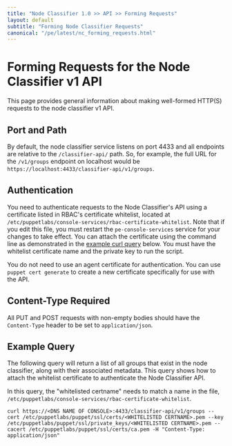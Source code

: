 ```yaml
---
title: "Node Classifier 1.0 >> API >> Forming Requests"
layout: default
subtitle: "Forming Node Classifier Requests"
canonical: "/pe/latest/nc_forming_requests.html"
---
```


# Forming Requests for the Node Classifier v1 API

This page provides general information about making well-formed HTTP(S) requests to the node classifier v1 API.

## Port and Path

By default, the node classifier service listens on port 4433 and all endpoints are relative to the `/classifier-api/` path. So, for example, the full URL for the `/v1/groups` endpoint on localhost would be `https://localhost:4433/classifier-api/v1/groups`.

## Authentication

You need to authenticate requests to the Node Classifier's API using a certificate listed in RBAC's certificate whitelist, located at `/etc/puppetlabs/console-services/rbac-certificate-whitelist`. Note that if you edit this file, you must restart the `pe-console-services` service for your changes to take effect. You can attach the certificate using the command line as demonstrated in the [example curl query](./nc_forming_requests.html#example-query) below. You must have the whitelist certificate name and the private key to run the script.

You do not need to use an agent certificate for authentication. You can use `puppet cert generate` to create a new certificate specifically for use with the API.

## Content-Type Required

All PUT and POST requests with non-empty bodies should have the `Content-Type` header to be set to `application/json`.

## Example Query

The following query will return a list of all groups that exist in the node classifier, along with their associated metadata. This query shows how to attach the whitelist certificate to authenticate the Node Classifier API.

In this query, the "whitelisted certname" needs to match a name in the file, `/etc/puppetlabs/console-services/rbac-certificate-whitelist`.

`curl https://<DNS NAME OF CONSOLE>:4433/classifier-api/v1/groups --cert /etc/puppetlabs/puppet/ssl/certs/<WHITELISTED CERTNAME>.pem --key /etc/puppetlabs/puppet/ssl/private_keys/<WHITELISTED CERTNAME>.pem --cacert /etc/puppetlabs/puppet/ssl/certs/ca.pem -H "Content-Type: application/json"`
